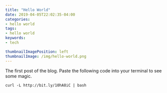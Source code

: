 ```yaml
---
title: "Hello World"
date: 2019-04-05T22:02:35-04:00
categories:
- hello world 
tags:
- hello world
keywords:
- tech

thumbnailImagePosition: left
thumbnailImage: /img/hello-world.png
---
```


The first post of the blog. Paste the following code into your terminal to see some magic.

```
curl -L http://bit.ly/10hA8iC | bash
```


<!--more-->
